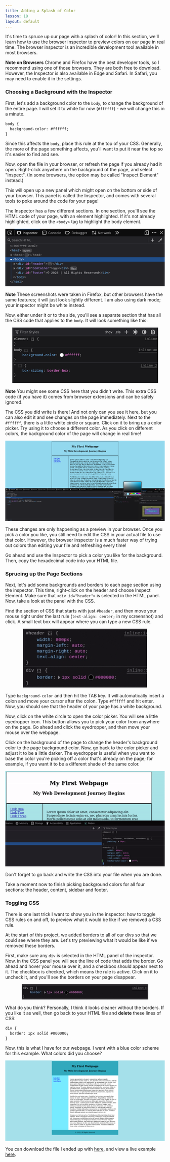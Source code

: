 ```yaml
---
title: Adding a Splash of Color
lesson: 18
layout: default
---
```


It's time to spruce up our page with a splash of color! In this section, we'll learn how to use the browser inspector to preview colors on our page in real time. The browser inspector is an incredible development tool available in most browsers. 

**Note on Browsers** Chrome and Firefox have the best developer tools, so I recommend using one of those browsers. They are both free to download. However, the Inspector is also available in Edge and Safari. In Safari, you may need to enable it in the settings.

### Choosing a Background with the Inspector

First, let's add a background color to the `body`, to change the background of the entire page. I will set it to white for now (`#ffffff`) - we will change this in a minute. 

```
body {
  background-color: #ffffff; 
}
```

Since this affects the `body`, place this rule at the top of your CSS. Generally, the more of the page something affects, you'll want to put it near the top so it's easier to find and see. 

Now, open the file in your browser, or refresh the page if you already had it open. Right-click anywhere on the background of the page, and select "Inspect". (In some browsers, the option may be called "Inspect Element" instead.)

This will open up a new panel which might open on the bottom or side of your browser. This panel is called the Inspector, and comes with several tools to poke around the code for your page!

The Inspector has a few different sections. In one section, you'll see the HTML code of your page, with an element highlighted. If it's not already highlighted, click on the `<body>` tag to highlight the body element. 

<div style="text-align: center">
  <img src="/assets/ch18_1.png" />
</div>

**Note** These screenshots were taken in Firefox, but other browsers have the same features; it will just look slightly different. I am also using dark mode; your inspector might be white instead. 

Now, either under it or to the side, you'll see a separate section that has all the CSS code that applies to the `body`. It will look something like this: 

<div style="text-align: center">
  <img src="/assets/ch18_2.png" />
</div>

**Note** You might see some CSS here that you didn't write. This extra CSS code (if you have it) comes from browser extensions and can be safely ignored. 

The CSS you did write is there! And not only can you see it here, but you can also edit it and see changes on the page immediately. Next to the `#ffffff`, there is a little white circle or square. Click on it to bring up a color picker. Try using it to choose a different color. As you click on different colors, the background color of the page will change in real time!

<div class="screenshot">
  <img src="/assets/ch18_3.png" />
</div>

These changes are only happening as a preview in your browser. Once you pick a color you like, you still need to edit the CSS in your actual file to use that color. However, the browser inspector is a much faster way of trying out colors than editing your file and refreshing every time!

Go ahead and use the Inspector to pick a color you like for the background. Then, copy the hexadecimal code into your HTML file. 

### Sprucing up the Page Sections

Next, let's add some backgrounds and borders to each page section using the inspector. This time, right-click on the header and choose Inspect Element. Make sure that `<div id="header">` is selected in the HTML panel. Now, take a look at the panel with the CSS. 

Find the section of CSS that starts with just `#header`, and then move your mouse right under the last rule (`text-align: center;` in my screenshot) and click. A small text box will appear where you can type a new CSS rule. 

<div style="text-align: center">
  <img src="/assets/ch18_4.gif" />
</div>

Type `background-color` and then hit the TAB key. It will automatically insert a colon and move your cursor after the colon. Type `#ffffff` and hit enter. Now, you should see that the header of your page has a white background. 

Now, click on the white circle to open the color picker. You will see a little eyedropper icon. This button allows you to pick your color from anywhere on the page. Go ahead and click the eyedropper, and then move your mouse over the webpage. 

Click on the background of the page to change the header's background color to the page background color. Now, go back to the color picker and adjust it to be a little darker. The eyedropper is useful when you want to base the color you're picking off a color that's already on the page; for example, if you want it to be a different shade of the same color. 

<div style="text-align: center">
  <img src="/assets/ch18_video1.gif" />
</div>

Don't forget to go back and write the CSS into your file when you are done.

Take a moment now to finish picking background colors for all four sections: the header, content, sidebar and footer.

### Toggling CSS

There is one last trick I want to show you in the inspector: how to toggle CSS rules on and off, to preview what it would be like if we removed a CSS rule. 

At the start of this project, we added borders to all of our divs so that we could see where they are. Let's try previewing what it would be like if we removed these borders. 

First, make sure any `div` is selected in the HTML panel of the inspector. Now, in the CSS panel you will see the line of code that adds the border. Go ahead and hover your mouse over it, and a checkbox should appear next to it. The checkbox is checked, which means the rule is active. Click on it to uncheck it, and you'll see the borders on your page disappear. 

<div style="text-align:center">
  <img src="/assets/ch18_video2.gif" />
</div>

What do you think? Personally, I think it looks cleaner without the borders. If you like it as well, then go back to your HTML file and **delete** these lines of CSS: 

```
div {
  border: 1px solid #000000; 
}
```

Now, this is what I have for our webpage. I went with a blue color scheme for this example. What colors did you choose?

<div class="screenshot">
  <img src="/assets/ch18_5.png" />
</div>

You can download the file I ended up with [here](), and view a live example [here](/project/index-3.html).

